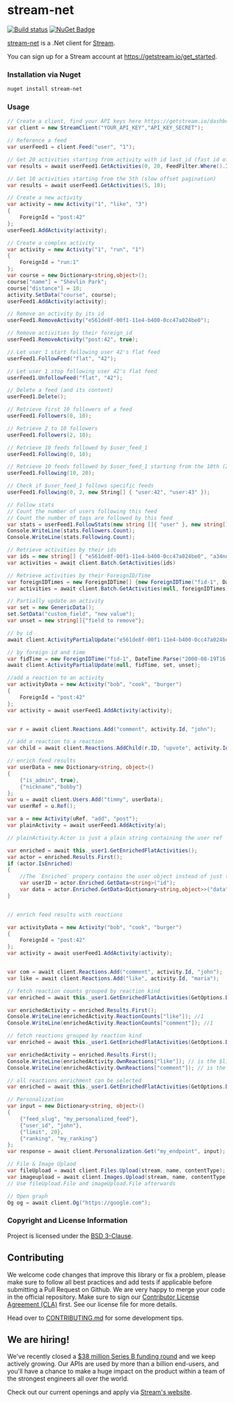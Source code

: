 stream-net
===========

[![Build status](https://github.com/GetStream/stream-net/actions/workflows/ci.yaml/badge.svg)](https://github.com/GetStream/stream-net/actions/workflows/ci.yaml) [![NuGet Badge](https://buildstats.info/nuget/stream-net)](https://www.nuget.org/packages/stream-net/)

[stream-net](https://github.com/GetStream/stream-net) is a .Net client for [Stream](https://getstream.io/).

You can sign up for a Stream account at https://getstream.io/get_started.

### Installation via Nuget

```sh
nuget install stream-net
```

### Usage

```c#
// Create a client, find your API keys here https://getstream.io/dashboard/
var client = new StreamClient("YOUR_API_KEY","API_KEY_SECRET");

// Reference a feed
var userFeed1 = client.Feed("user", "1");

// Get 20 activities starting from activity with id last_id (fast id offset pagination)
var results = await userFeed1.GetActivities(0, 20, FeedFilter.Where().IdLessThan(last_id));

// Get 10 activities starting from the 5th (slow offset pagination)
var results = await userFeed1.GetActivities(5, 10);

// Create a new activity
var activity = new Activity("1", "like", "3")
{
	ForeignId = "post:42"
};
userFeed1.AddActivity(activity);

// Create a complex activity
var activity = new Activity("1", "run", "1")
{
	ForeignId = "run:1"
};
var course = new Dictionary<string,object>();
course["name"] = "Shevlin Park";
course["distance"] = 10;
activity.SetData("course", course);
userFeed1.AddActivity(activity);

// Remove an activity by its id
userFeed1.RemoveActivity("e561de8f-00f1-11e4-b400-0cc47a024be0");

// Remove activities by their foreign_id
userFeed1.RemoveActivity("post:42", true);

// Let user 1 start following user 42's flat feed
userFeed1.FollowFeed("flat", "42");

// Let user 1 stop following user 42's flat feed
userFeed1.UnfollowFeed("flat", "42");

// Delete a feed (and its content)
userFeed1.Delete();

// Retrieve first 10 followers of a feed
userFeed1.Followers(0, 10);

// Retrieve 2 to 10 followers
userFeed1.Followers(2, 10);

// Retrieve 10 feeds followed by $user_feed_1
userFeed1.Following(0, 10);

// Retrieve 10 feeds followed by $user_feed_1 starting from the 10th (2nd page)
userFeed1.Following(10, 20);

// Check if $user_feed_1 follows specific feeds
userFeed1.Following(0, 2, new String[] { "user:42", "user:43" });

// Follow stats
// Count the number of users following this feed
// Count the number of tags are followed by this feed
var stats = userFeed1.FollowStats(new string []{ "user" }, new string[] { "tags" })
Console.WriteLine(stats.Followers.Count);
Console.WriteLine(stats.Following.Count);

// Retrieve activities by their ids
var ids = new string[] { "e561de8f-00f1-11e4-b400-0cc47a024be0", "a34ndjsh-00f1-11e4-b400-0c9jdnbn0eb0" };
var activities = await client.Batch.GetActivities(ids)

// Retrieve activities by their ForeignID/Time
var foreignIDTimes = new ForeignIDTime[] {new ForeignIDTime("fid-1", DateTime.Parse("2000-08-19T16:32:32")), new Stream.ForeignIDTime("fid-2",  DateTime.Parse("2000-08-21T16:32:32"))};
var activities = await client.Batch.GetActivities(null, foreignIDTimes)

// Partially update an activity
var set = new GenericData();
set.SetData("custom_field", "new value");
var unset = new string[]{"field to remove"};

// by id
await client.ActivityPartialUpdate("e561de8f-00f1-11e4-b400-0cc47a024be0", null, set, unset);

// by foreign id and time
var fidTime = new ForeignIDTime("fid-1", DateTime.Parse("2000-08-19T16:32:32"));
await client.ActivityPartialUpdate(null, fidTime, set, unset);

//add a reaction to an activity
var activityData = new Activity("bob", "cook", "burger")
{
	ForeignId = "post:42"
};
var activity = await userFeed1.AddActivity(activity);


var r = await client.Reactions.Add("comment", activity.Id, "john");

// add a reaction to a reaction
var child = await client.Reactions.AddChild(r.ID, "upvote", activity.Id, "john");

// enrich feed results
var userData = new Dictionary<string, object>()
{
	{"is_admin", true},
	{"nickname","bobby"}
};
var u = await client.Users.Add("timmy", userData);
var userRef = u.Ref();

var a = new Activity(uRef, "add", "post");
var plainActivity = await userFeed1.AddActivity(a);

// plainActivity.Actor is just a plain string containing the user ref

var enriched = await this._user1.GetEnrichedFlatActivities();
var actor = enriched.Results.First();
if (actor.IsEnriched)
{
	//The `Enriched` propery contains the user object instead of just the ref
	var userID = actor.Enriched.GetData<string>("id");
	var data = actor.Enriched.GetData<Dictionary<string,object>>("data"); //this is `userData`
}


// enrich feed results with reactions

var activityData = new Activity("bob", "cook", "burger")
{
	ForeignId = "post:42"
};
var activity = await userFeed1.AddActivity(activity);


var com = await client.Reactions.Add("comment", activity.Id, "john");
var like = await client.Reactions.Add("like", activity.Id, "maria");

// fetch reaction counts grouped by reaction kind
var enriched = await this._user1.GetEnrichedFlatActivities(GetOptions.Default.WithReaction(ReactionOption.With().Counts())));

var enrichedActivity = enriched.Results.First();
Console.WriteLine(enrichedActivity.ReactionCounts["like"]); //1
Console.WriteLine(enrichedActivity.ReactionCounts["comment"]); //1

// fetch reactions grouped by reaction kind
var enriched = await this._user1.GetEnrichedFlatActivities(GetOptions.Default.WithReaction(ReactionOption.With().Own())));

var enrichedActivity = enriched.Results.First();
Console.WriteLine(enrichedActivity.OwnReactions["like"]); // is the $like reaction
Console.WriteLine(enrichedActivity.OwnReactions["comment"]); // is the $comment reaction

// all reactions enrichment can be selected
var enriched = await this._user1.GetEnrichedFlatActivities(GetOptions.Default.WithReaction(ReactionOption.With().Counts().Own().Recent()));

// Personalization
var input = new Dictionary<string, object>()
{
    {"feed_slug", "my_personalized_feed"},
    {"user_id", "john"},
    {"limit", 20},
    {"ranking", "my_ranking"}
};
var response = await client.Personalization.Get("my_endpoint", input);

// File & Image Uplaod
var fileUpload = await client.Files.Upload(stream, name, contentType);
var imageupload = await client.Images.Upload(stream, name, contentType);
// Use fileUpload.File and imageUpload.File afterwards

// Open graph
Og og = await client.Og("https://google.com");
```

### Copyright and License Information

Project is licensed under the [BSD 3-Clause](LICENSE).

## Contributing

We welcome code changes that improve this library or fix a problem, please make sure to follow all best practices and add tests if applicable before submitting a Pull Request on Github. We are very happy to merge your code in the official repository. Make sure to sign our [Contributor License Agreement (CLA)](https://docs.google.com/forms/d/e/1FAIpQLScFKsKkAJI7mhCr7K9rEIOpqIDThrWxuvxnwUq2XkHyG154vQ/viewform) first. See our license file for more details.

Head over to [CONTRIBUTING.md](./CONTRIBUTING.md) for some development tips.

## We are hiring!

We've recently closed a [$38 million Series B funding round](https://techcrunch.com/2021/03/04/stream-raises-38m-as-its-chat-and-activity-feed-apis-power-communications-for-1b-users/) and we keep actively growing.
Our APIs are used by more than a billion end-users, and you'll have a chance to make a huge impact on the product within a team of the strongest engineers all over the world.

Check out our current openings and apply via [Stream's website](https://getstream.io/team/#jobs).
